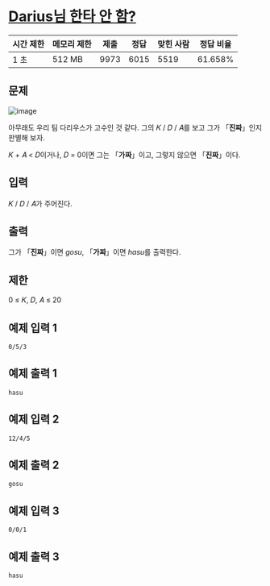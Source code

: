# [Darius님 한타 안 함?](https://www.acmicpc.net/problem/20499)

| 시간 제한 | 메모리 제한 | 제출 | 정답 | 맞힌 사람 | 정답 비율 |
| --- | --- | --- | --- | --- | --- |
| 1 초 | 512 MB | 9973 | 6015 | 5519 | 61.658% |

## 문제

![image](https://upload.acmicpc.net/7e511773-be18-4dcc-a516-00dc87dda2f4/-/preview/)

아무래도 우리 팀 다리우스가 고수인 것 같다. 그의 𝐾 / 𝐷 / 𝐴를 보고 그가 「**진짜**」인지 판별해 보자.

𝐾 + 𝐴 < 𝐷이거나, 𝐷 = 0이면 그는 「**가짜**」이고, 그렇지 않으면 「**진짜**」이다.

## 입력

𝐾 / 𝐷 / 𝐴가 주어진다.

## 출력

그가 「**진짜**」이면 *gosu*, 「**가짜**」이면 *hasu*를 출력한다.

## 제한

0 ≤ 𝐾, 𝐷, 𝐴 ≤ 20

## 예제 입력 1

```
0/5/3

```

## 예제 출력 1

```
hasu

```

## 예제 입력 2

```
12/4/5

```

## 예제 출력 2

```
gosu

```

## 예제 입력 3

```
0/0/1

```

## 예제 출력 3

```
hasu
```
